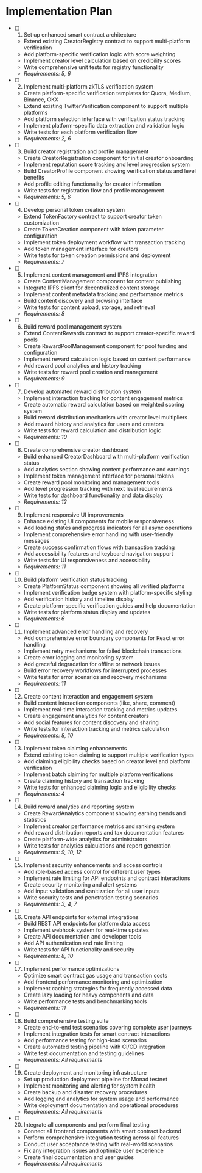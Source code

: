 # Implementation Plan

- [ ] 1. Set up enhanced smart contract architecture
  - Extend existing CreatorRegistry contract to support multi-platform verification
  - Add platform-specific verification logic with score weighting
  - Implement creator level calculation based on credibility scores
  - Write comprehensive unit tests for registry functionality
  - _Requirements: 5, 6_

- [ ] 2. Implement multi-platform zkTLS verification system
  - Create platform-specific verification templates for Quora, Medium, Binance, OKX
  - Extend existing TwitterVerification component to support multiple platforms
  - Add platform selection interface with verification status tracking
  - Implement platform-specific data extraction and validation logic
  - Write tests for each platform verification flow
  - _Requirements: 2, 6_

- [ ] 3. Build creator registration and profile management
  - Create CreatorRegistration component for initial creator onboarding
  - Implement reputation score tracking and level progression system
  - Build CreatorProfile component showing verification status and level benefits
  - Add profile editing functionality for creator information
  - Write tests for registration flow and profile management
  - _Requirements: 5, 6_

- [ ] 4. Develop personal token creation system
  - Extend TokenFactory contract to support creator token customization
  - Create TokenCreation component with token parameter configuration
  - Implement token deployment workflow with transaction tracking
  - Add token management interface for creators
  - Write tests for token creation permissions and deployment
  - _Requirements: 7_

- [ ] 5. Implement content management and IPFS integration
  - Create ContentManagement component for content publishing
  - Integrate IPFS client for decentralized content storage
  - Implement content metadata tracking and performance metrics
  - Build content discovery and browsing interface
  - Write tests for content upload, storage, and retrieval
  - _Requirements: 8_

- [ ] 6. Build reward pool management system
  - Extend ContentRewards contract to support creator-specific reward pools
  - Create RewardPoolManagement component for pool funding and configuration
  - Implement reward calculation logic based on content performance
  - Add reward pool analytics and history tracking
  - Write tests for reward pool creation and management
  - _Requirements: 9_

- [ ] 7. Develop automated reward distribution system
  - Implement interaction tracking for content engagement metrics
  - Create automatic reward calculation based on weighted scoring system
  - Build reward distribution mechanism with creator level multipliers
  - Add reward history and analytics for users and creators
  - Write tests for reward calculation and distribution logic
  - _Requirements: 10_

- [ ] 8. Create comprehensive creator dashboard
  - Build enhanced CreatorDashboard with multi-platform verification status
  - Add analytics section showing content performance and earnings
  - Implement token management interface for personal tokens
  - Create reward pool monitoring and management tools
  - Add level progression tracking with next level requirements
  - Write tests for dashboard functionality and data display
  - _Requirements: 12_

- [ ] 9. Implement responsive UI improvements
  - Enhance existing UI components for mobile responsiveness
  - Add loading states and progress indicators for all async operations
  - Implement comprehensive error handling with user-friendly messages
  - Create success confirmation flows with transaction tracking
  - Add accessibility features and keyboard navigation support
  - Write tests for UI responsiveness and accessibility
  - _Requirements: 11_

- [ ] 10. Build platform verification status tracking
  - Create PlatformStatus component showing all verified platforms
  - Implement verification badge system with platform-specific styling
  - Add verification history and timeline display
  - Create platform-specific verification guides and help documentation
  - Write tests for platform status display and updates
  - _Requirements: 6_

- [ ] 11. Implement advanced error handling and recovery
  - Add comprehensive error boundary components for React error handling
  - Implement retry mechanisms for failed blockchain transactions
  - Create error logging and monitoring system
  - Add graceful degradation for offline or network issues
  - Build error recovery workflows for interrupted processes
  - Write tests for error scenarios and recovery mechanisms
  - _Requirements: 11_

- [ ] 12. Create content interaction and engagement system
  - Build content interaction components (like, share, comment)
  - Implement real-time interaction tracking and metrics updates
  - Create engagement analytics for content creators
  - Add social features for content discovery and sharing
  - Write tests for interaction tracking and metrics calculation
  - _Requirements: 8, 10_

- [ ] 13. Implement token claiming enhancements
  - Extend existing token claiming to support multiple verification types
  - Add claiming eligibility checks based on creator level and platform verification
  - Implement batch claiming for multiple platform verifications
  - Create claiming history and transaction tracking
  - Write tests for enhanced claiming logic and eligibility checks
  - _Requirements: 4_

- [ ] 14. Build reward analytics and reporting system
  - Create RewardAnalytics component showing earning trends and statistics
  - Implement creator performance metrics and ranking system
  - Add reward distribution reports and tax documentation features
  - Create platform-wide analytics for administrators
  - Write tests for analytics calculations and report generation
  - _Requirements: 9, 10, 12_

- [ ] 15. Implement security enhancements and access controls
  - Add role-based access control for different user types
  - Implement rate limiting for API endpoints and contract interactions
  - Create security monitoring and alert systems
  - Add input validation and sanitization for all user inputs
  - Write security tests and penetration testing scenarios
  - _Requirements: 3, 4, 7_

- [ ] 16. Create API endpoints for external integrations
  - Build REST API endpoints for platform data access
  - Implement webhook system for real-time updates
  - Create API documentation and developer tools
  - Add API authentication and rate limiting
  - Write tests for API functionality and security
  - _Requirements: 8, 10_

- [ ] 17. Implement performance optimizations
  - Optimize smart contract gas usage and transaction costs
  - Add frontend performance monitoring and optimization
  - Implement caching strategies for frequently accessed data
  - Create lazy loading for heavy components and data
  - Write performance tests and benchmarking tools
  - _Requirements: 11_

- [ ] 18. Build comprehensive testing suite
  - Create end-to-end test scenarios covering complete user journeys
  - Implement integration tests for smart contract interactions
  - Add performance testing for high-load scenarios
  - Create automated testing pipeline with CI/CD integration
  - Write test documentation and testing guidelines
  - _Requirements: All requirements_

- [ ] 19. Create deployment and monitoring infrastructure
  - Set up production deployment pipeline for Monad testnet
  - Implement monitoring and alerting for system health
  - Create backup and disaster recovery procedures
  - Add logging and analytics for system usage and performance
  - Write deployment documentation and operational procedures
  - _Requirements: All requirements_

- [ ] 20. Integrate all components and perform final testing
  - Connect all frontend components with smart contract backend
  - Perform comprehensive integration testing across all features
  - Conduct user acceptance testing with real-world scenarios
  - Fix any integration issues and optimize user experience
  - Create final documentation and user guides
  - _Requirements: All requirements_